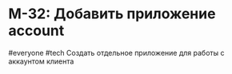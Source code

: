 # M-32: Добавить приложение account
#everyone #tech 
Создать отдельное приложение для работы с аккаунтом клиента